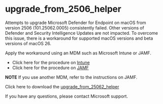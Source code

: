 # upgrade_from_2506_helper

Attempts to upgrade Microsoft Defender for Endpoint on macOS from version 2506 (101.25062.0005) consistently failed.  Other versions of Defender and Security Intelligence Updates are not impacted. To overcome this issue, there is a workaround for supported macOS versions and beta versions of macOS 26.

Apply the workaround using an MDM such as Microsoft Intune or JAMF.

- Click here for the procedure on [Intune](Intune09102025.pdf)
- Click here for the procedure on [JAMF](JAMF09102025.pdf)

**NOTE** If you use another MDM, refer to the instructions on JAMF.

Click here to download the [upgrade_from_25062_helper](upgrade_from_25062_helper.pkg)

If you have any questions, please contact Microsoft support.
